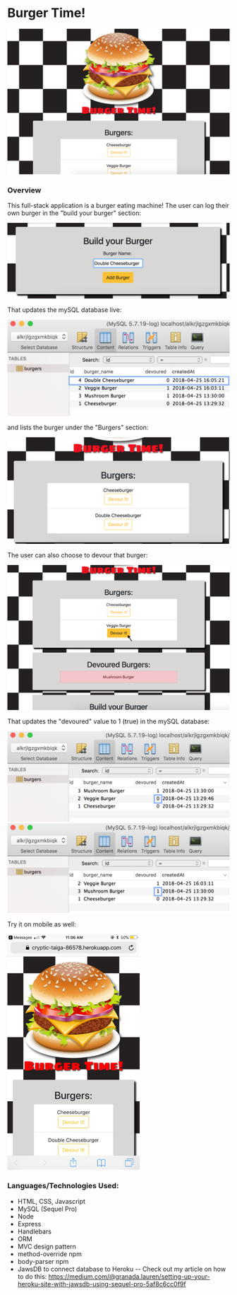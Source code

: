 # Burger Time!

![alt text](https://github.com/laurengranada/week-14-burger/blob/master/read-images/homepage.png)

### Overview
This full-stack application is a burger eating machine! The user can log their own burger in the "build your burger" section:

![alt text](https://github.com/laurengranada/week-14-burger/blob/master/read-images/addBurger.png)

That updates the mySQL database live:

<img src="https://github.com/laurengranada/week-14-burger/blob/master/read-images/mySQLadd.png" width="600">

and lists the burger under the "Burgers" section:

![alt text](https://github.com/laurengranada/week-14-burger/blob/master/read-images/burgerAdd.png)

The user can also choose to devour that burger:

![alt text](https://github.com/laurengranada/week-14-burger/blob/master/read-images/burgerDevour.png)

That updates the "devoured" value to 1 (true) in the mySQL database:

<img src="https://github.com/laurengranada/week-14-burger/blob/master/read-images/before.png" width="600"><img src="https://github.com/laurengranada/week-14-burger/blob/master/read-images/after.png" width="600">

Try it on mobile as well:

<img src="https://github.com/laurengranada/week-14-burger/blob/master/read-images/mobile.jpeg" width="300">

### Languages/Technologies Used:
- HTML, CSS, Javascript
- MySQL (Sequel Pro)
- Node
- Express
- Handlebars
- ORM
- MVC design pattern
- method-override npm
- body-parser npm
- JawsDB to connect database to Heroku -- Check out my article on how to do this: https://medium.com/@granada.lauren/setting-up-your-heroku-site-with-jawsdb-using-sequel-pro-5af8c6cc0f9f
